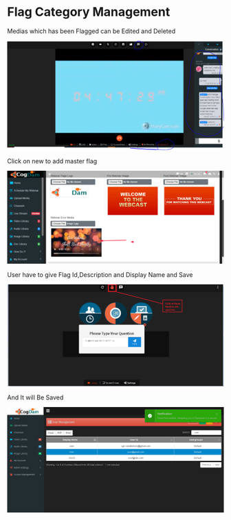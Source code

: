 # Flag Category Management

Medias which has been Flagged can be Edited and Deleted

![](../../.gitbook/assets/image%20%2815%29.png)

Click on new to add master flag

![](../../.gitbook/assets/image%20%28290%29.png)

User have to give Flag Id,Description and Display Name and Save

![](../../.gitbook/assets/image%20%2814%29.png)

And It will Be Saved

![](../../.gitbook/assets/image%20%2898%29.png)



